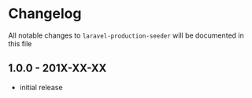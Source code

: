 # Changelog

All notable changes to `laravel-production-seeder` will be documented in this file

## 1.0.0 - 201X-XX-XX

- initial release
